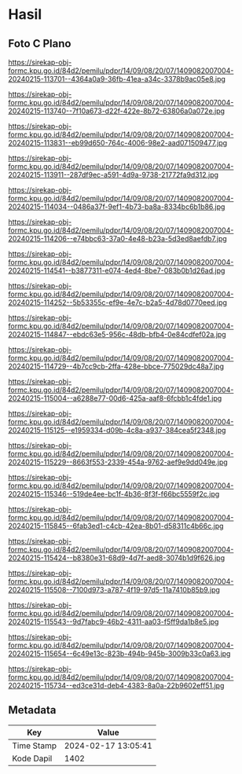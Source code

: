 # Hasil

## Foto C Plano

https://sirekap-obj-formc.kpu.go.id/84d2/pemilu/pdpr/14/09/08/20/07/1409082007004-20240215-113701--4364a0a9-36fb-41ea-a34c-3378b9ac05e8.jpg

https://sirekap-obj-formc.kpu.go.id/84d2/pemilu/pdpr/14/09/08/20/07/1409082007004-20240215-113740--7f10a673-d22f-422e-8b72-63806a0a072e.jpg

https://sirekap-obj-formc.kpu.go.id/84d2/pemilu/pdpr/14/09/08/20/07/1409082007004-20240215-113831--eb99d650-764c-4006-98e2-aad071509477.jpg

https://sirekap-obj-formc.kpu.go.id/84d2/pemilu/pdpr/14/09/08/20/07/1409082007004-20240215-113911--287df9ec-a591-4d9a-9738-21772fa9d312.jpg

https://sirekap-obj-formc.kpu.go.id/84d2/pemilu/pdpr/14/09/08/20/07/1409082007004-20240215-114034--0486a37f-9ef1-4b73-ba8a-8334bc6b1b86.jpg

https://sirekap-obj-formc.kpu.go.id/84d2/pemilu/pdpr/14/09/08/20/07/1409082007004-20240215-114206--e74bbc63-37a0-4e48-b23a-5d3ed8aefdb7.jpg

https://sirekap-obj-formc.kpu.go.id/84d2/pemilu/pdpr/14/09/08/20/07/1409082007004-20240215-114541--b3877311-e074-4ed4-8be7-083b0b1d26ad.jpg

https://sirekap-obj-formc.kpu.go.id/84d2/pemilu/pdpr/14/09/08/20/07/1409082007004-20240215-114252--5b53355c-ef9e-4e7c-b2a5-4d78d0770eed.jpg

https://sirekap-obj-formc.kpu.go.id/84d2/pemilu/pdpr/14/09/08/20/07/1409082007004-20240215-114847--ebdc63e5-956c-48db-bfb4-0e84cdfef02a.jpg

https://sirekap-obj-formc.kpu.go.id/84d2/pemilu/pdpr/14/09/08/20/07/1409082007004-20240215-114729--4b7cc9cb-2ffa-428e-bbce-775029dc48a7.jpg

https://sirekap-obj-formc.kpu.go.id/84d2/pemilu/pdpr/14/09/08/20/07/1409082007004-20240215-115004--a6288e77-00d6-425a-aaf8-6fcbb1c4fde1.jpg

https://sirekap-obj-formc.kpu.go.id/84d2/pemilu/pdpr/14/09/08/20/07/1409082007004-20240215-115125--e1959334-d09b-4c8a-a937-384cea5f2348.jpg

https://sirekap-obj-formc.kpu.go.id/84d2/pemilu/pdpr/14/09/08/20/07/1409082007004-20240215-115229--8663f553-2339-454a-9762-aef9e9dd049e.jpg

https://sirekap-obj-formc.kpu.go.id/84d2/pemilu/pdpr/14/09/08/20/07/1409082007004-20240215-115346--519de4ee-bc1f-4b36-8f3f-f66bc5559f2c.jpg

https://sirekap-obj-formc.kpu.go.id/84d2/pemilu/pdpr/14/09/08/20/07/1409082007004-20240215-115845--6fab3ed1-c4cb-42ea-8b01-d58311c4b66c.jpg

https://sirekap-obj-formc.kpu.go.id/84d2/pemilu/pdpr/14/09/08/20/07/1409082007004-20240215-115424--b8380e31-68d9-4d7f-aed8-3074b1d9f626.jpg

https://sirekap-obj-formc.kpu.go.id/84d2/pemilu/pdpr/14/09/08/20/07/1409082007004-20240215-115508--7100d973-a787-4f19-97d5-11a7410b85b9.jpg

https://sirekap-obj-formc.kpu.go.id/84d2/pemilu/pdpr/14/09/08/20/07/1409082007004-20240215-115543--9d7fabc9-46b2-4311-aa03-f5ff9da1b8e5.jpg

https://sirekap-obj-formc.kpu.go.id/84d2/pemilu/pdpr/14/09/08/20/07/1409082007004-20240215-115654--6c49e13c-823b-494b-945b-3009b33c0a63.jpg

https://sirekap-obj-formc.kpu.go.id/84d2/pemilu/pdpr/14/09/08/20/07/1409082007004-20240215-115734--ed3ce31d-deb4-4383-8a0a-22b9602eff51.jpg


## Metadata

| Key        | Value               |
| ---------- | ------------------- |
| Time Stamp | 2024-02-17 13:05:41 |
| Kode Dapil | 1402                |



